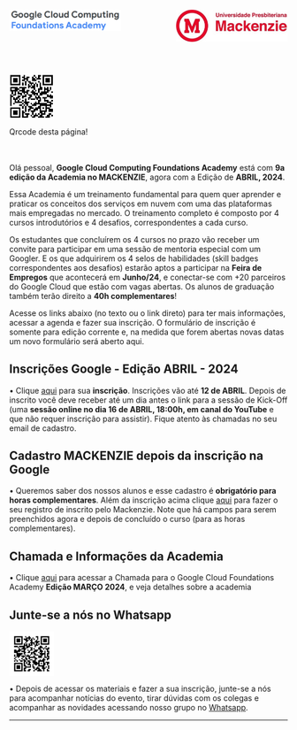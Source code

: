 <p>
  <img src="https://github.com/Rogerio-mack/GCF/raw/main/GCF_files/GCF.png" width="40%" align="left"/>
</p>

<p>
  <img src="https://github.com/Rogerio-mack/GCF/raw/main/GCF_files/Mackenzie.jpg" width="40%" align="right"/>
</p>

<br>
<br>
<br>
<br>
<br>
<br>

<p>
  <img src="https://github.com/Rogerio-mack/GCF/raw/main/GCF_files_Agosto_2023/qrcode_github.png" width="16%" align="center"/>
</p>
Qrcode desta página!

<br>
<br>
<br>

Olá pessoal, 
**Google Cloud Computing Foundations Academy** está com **9a edição da Academia no MACKENZIE**, agora com a Edição de **ABRIL, 2024**. 

Essa Academia é um treinamento fundamental para quem quer aprender e praticar os conceitos dos serviços em nuvem 
com uma das plataformas mais empregadas no mercado. O treinamento completo é composto por 4 cursos introdutórios e 4 desafios, correspondentes a cada curso.

Os estudantes que concluírem os 4 cursos no prazo vão receber um convite para participar em
uma sessão de mentoria especial com um Googler. E os que adquirirem os 4 selos de
habilidades (skill badges correspondentes aos desafios) estarão aptos a participar na **Feira de Empregos** que acontecerá em **Junho/24**, e conectar-se com +20 parceiros do Google Cloud que estão com vagas
abertas. Os alunos de graduação também terão direito a **40h complementares**! 

Acesse os links abaixo (no texto ou o link direto) para ter mais informações, acessar a agenda e fazer sua inscrição. O formulário de inscrição é somente 
para edição corrente e, na medida que forem abertas novas datas um novo formulário será aberto aqui.

## Inscrições Google - Edição ABRIL - 2024

•	Clique [aqui](https://docs.google.com/forms/d/1XGhXh13ue4wTmjLiqZL1g07QDC0yu40uFbvIE_T_gOU/viewform?edit_requested=true) para sua **inscrição**.
Inscrições vão até **12 de ABRIL**. Depois de inscrito você deve receber até um dia antes o link para a sessão de Kick-Off 
(uma **sessão online no dia 16 de ABRIL, 18:00h, em canal do YouTube** e que não requer inscrição para assistir).
Fique atento às chamadas no seu email de cadastro.

## Cadastro MACKENZIE depois da inscrição na Google

• Queremos saber dos nossos alunos e esse cadastro é **obrigatório para horas complementares**. Além da inscrição acima clique [aqui](https://docs.google.com/spreadsheets/d/1uUHne0O9TD7orZdKZrOWOsKb3ZeXNzoASj53Akm3wHI/edit?usp=sharing) para fazer o seu registro de inscrito pelo Mackenzie. Note que há campos para serem preenchidos agora e depois de concluído o curso (para as horas complementares).

## Chamada e Informações da Academia

•	Clique [aqui](https://github.com/Rogerio-mack/GCF/blob/main/GCF_files_Abril_2024/GCCF-Academy-ABR24_STUDENTS.pdf) para acessar a Chamada para o Google Cloud Foundations Academy **Edição MARÇO 2024**, e veja detalhes sobre a academia

## Junte-se a nós no Whatsapp

<p>
  <img src="https://github.com/Rogerio-mack/GCF/raw/main/GCF_files_Maio_2023/qrcode_whatsapp.png" width="16%" align="center"/>
</p>

• Depois de acessar os materiais e fazer a sua inscrição, junte-se a nós para acompanhar notícias do evento, tirar dúvidas com os colegas e acompanhar as novidades acessando nosso grupo no [Whatsapp]( https://chat.whatsapp.com/BsIBXKBB3HPEQXUDdOTjiA). 



---




